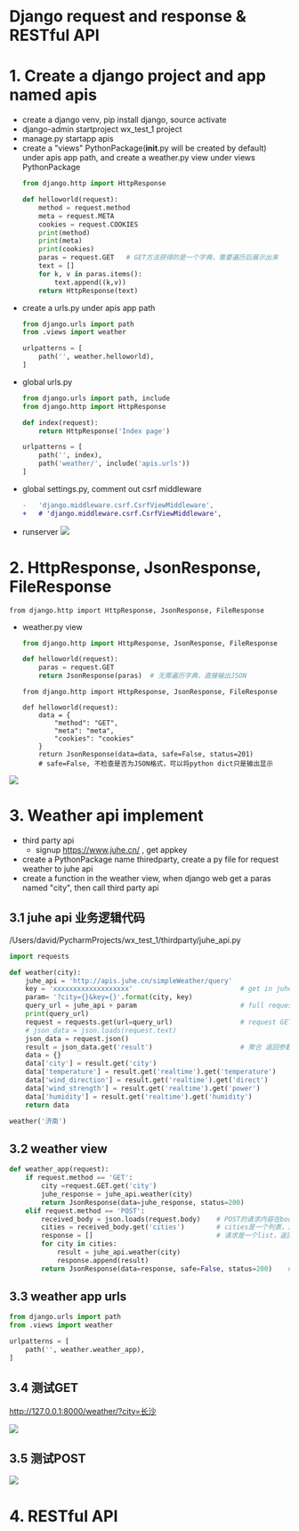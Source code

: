 # Django request and response & RESTful API
# 1. Create a django project and app named apis
- create a django venv, pip install django, source activate
- django-admin startproject wx_test_1 project
- manage.py startapp apis
- create a "views" PythonPackage(__init__.py will be created by default) under apis app path, and create a weather.py view under views PythonPackage
  ```python
  from django.http import HttpResponse

  def helloworld(request):
      method = request.method
      meta = request.META
      cookies = request.COOKIES
      print(method)
      print(meta)
      print(cookies)
      paras = request.GET   # GET方法获得的是一个字典，需要遍历后展示出来
      text = []
      for k, v in paras.items():
          text.append((k,v))
      return HttpResponse(text)
  ```
- create a urls.py under apis app path
  ```python
  from django.urls import path
  from .views import weather

  urlpatterns = [
      path('', weather.helloworld),
  ]
  ```
- global urls.py
  ```python
  from django.urls import path, include
  from django.http import HttpResponse

  def index(request):
      return HttpResponse('Index page')

  urlpatterns = [
      path('', index),
      path('weather/', include('apis.urls'))
  ]
  ```
- global settings.py, comment out csrf middleware
  ```diff
  -   'django.middleware.csrf.CsrfViewMiddleware',
  +   # 'django.middleware.csrf.CsrfViewMiddleware',
  ```
- runserver
  ![](https://i.loli.net/2019/06/08/5cfb448ac786349064.png)
  
# 2. HttpResponse, JsonResponse, FileResponse
```
from django.http import HttpResponse, JsonResponse, FileResponse
```
- weather.py view
  ```python
  from django.http import HttpResponse, JsonResponse, FileResponse

  def helloworld(request):
      paras = request.GET
      return JsonResponse(paras)  # 无需遍历字典，直接输出JSON
  ```
  ```
  from django.http import HttpResponse, JsonResponse, FileResponse

  def helloworld(request):
      data = {
          "method": "GET",
          "meta": "meta",
          "cookies": "cookies"
      }
      return JsonResponse(data=data, safe=False, status=201)
      # safe=False, 不检查是否为JSON格式，可以将python dict只是输出显示
  ```
![](https://i.loli.net/2019/06/08/5cfb479b470f666501.png)
  
# 3. Weather api implement

- third party api
  - signup https://www.juhe.cn/ , get appkey
- create a PythonPackage name thiredparty, create a py file for request weather to juhe api
- create a function in the weather view, when django web get a paras named "city", then call third party api 

## 3.1 juhe api 业务逻辑代码
/Users/david/PycharmProjects/wx_test_1/thirdparty/juhe_api.py
```python
import requests

def weather(city):
    juhe_api = 'http://apis.juhe.cn/simpleWeather/query'
    key = 'xxxxxxxxxxxxxxxxxxx'                           # get in juhe console
    param= '?city={}&key={}'.format(city, key)
    query_url = juhe_api + param                          # full request api
    print(query_url)
    request = requests.get(url=query_url)                 # request GET mothod to juhe api server
    # json_data = json.loads(request.text)
    json_data = request.json()
    result = json_data.get('result')                      # 聚合 返回参数说明，架构会变
    data = {}
    data['city'] = result.get('city')
    data['temperature'] = result.get('realtime').get('temperature')
    data['wind_direction'] = result.get('realtime').get('direct')
    data['wind_strength'] = result.get('realtime').get('power')
    data['humidity'] = result.get('realtime').get('humidity')
    return data

weather('济南')
```
## 3.2 weather view
```python
def weather_app(request):
    if request.method == 'GET':
        city =request.GET.get('city')
        juhe_response = juhe_api.weather(city)
        return JsonResponse(data=juhe_response, status=200)
    elif request.method == 'POST':
        received_body = json.loads(request.body)    # POST的请求内容在body内
        cities = received_body.get('cities')        # cities是一个列表，这个名称是自己定的，postman发送POST请求时用
        response = []                               # 请求是一个list，返回也是list
        for city in cities:
            result = juhe_api.weather(city)
            response.append(result)
        return JsonResponse(data=response, safe=False, status=200)    # safe=False，因为这是list，不是json
```
## 3.3 weather app urls
```python
from django.urls import path
from .views import weather

urlpatterns = [
    path('', weather.weather_app),
]
```
## 3.4 测试GET

http://127.0.0.1:8000/weather/?city=长沙

![](https://i.loli.net/2019/06/08/5cfb642daf57739215.png)

## 3.5 测试POST

![](https://i.loli.net/2019/06/08/5cfb64331814076453.png)


# 4. RESTful API






























